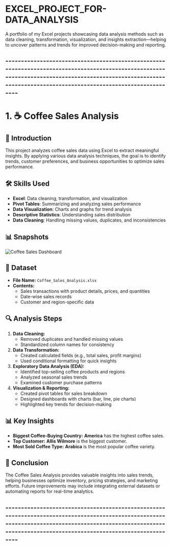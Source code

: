 # EXCEL_PROJECT_FOR-DATA_ANALYSIS
A portfolio of my Excel projects showcasing data analysis methods such as data cleaning, transformation, visualization, and insights extraction—helping to uncover patterns and trends for improved decision-making and reporting.  
## ----------------------------------------------------------------------------------------------------------------------------------------------------------------------------------------------------------------
# 1. ☕ Coffee Sales Analysis

## 📌 Introduction  
This project analyzes coffee sales data using Excel to extract meaningful insights. By applying various data analysis techniques, the goal is to identify trends, customer preferences, and business opportunities to optimize sales performance.  

## 🛠️ Skills Used  
- **Excel**: Data cleaning, transformation, and visualization  
- **Pivot Tables**: Summarizing and analyzing sales performance  
- **Data Visualization**: Charts and graphs for trend analysis  
- **Descriptive Statistics**: Understanding sales distribution  
- **Data Cleaning**: Handling missing values, duplicates, and inconsistencies
## 📊 Snapshots
![Coffee Sales Dashboard](https://i.imgur.com/QkJxATW.png)

## 📂 Dataset  
- **File Name:** `Coffee_Sales_Analysis.xlsx`  
- **Contents:**  
  - Sales transactions with product details, prices, and quantities  
  - Date-wise sales records  
  - Customer and region-specific data  

## 🔍 Analysis Steps  
1. **Data Cleaning:**  
   - Removed duplicates and handled missing values  
   - Standardized column names for consistency  
2. **Data Transformation:**  
   - Created calculated fields (e.g., total sales, profit margins)  
   - Used conditional formatting for quick insights  
3. **Exploratory Data Analysis (EDA):**  
   - Identified top-selling coffee products and regions  
   - Analyzed seasonal sales trends  
   - Examined customer purchase patterns  
4. **Visualization & Reporting:**  
   - Created pivot tables for sales breakdown  
   - Designed dashboards with charts (bar, line, pie charts)  
   - Highlighted key trends for decision-making  

## 📊 Key Insights  
- **Biggest Coffee-Buying Country:** **America** has the highest coffee sales.  
- **Top Customer:** **Allis Wilmore** is the biggest customer.  
- **Most Sold Coffee Type:** **Arabica** is the most popular coffee variety.  

## 🏁 Conclusion  
The Coffee Sales Analysis provides valuable insights into sales trends, helping businesses optimize inventory, pricing strategies, and marketing efforts. Future improvements may include integrating external datasets or automating reports for real-time analytics.  

## ----------------------------------------------------------------------------------------------------------------------------------------------------------------------------------------------------------------
